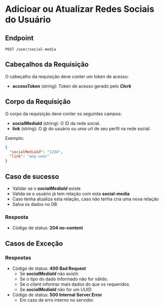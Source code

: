 # Adicioar ou Atualizar Redes Sociais do Usuário

## Endpoint

`POST /user/social-media`

## Cabeçalhos da Requisição

O cabeçalho da requisição deve conter um token de acesso:

- **accessToken** (string): Token de acesso gerado pelo **_Clerk_**

## Corpo da Requisição

O corpo da requisição deve conter os seguintes campos:

- **socialMediaId** (string): O ID da rede social.
- **link** (string): O @ do usuário ou uma url de seu perfil na rede social.

Exemplo:

```json
{
  "socialMediaId": "1234",
  "link": "any-user"
}
```

## Caso de sucesso

- Validar se o **_socialMediaId_** existe
- Valida se o usuário já tem relação com esta **social-media**
- Caso tenha atualiza esta relação, caso não tenha cria uma nova relação
- Salva os dados no DB

### Resposta

- Código de status: **204 no-content**

## Casos de Exceção

### Respostas

- Código de status: **400 Bad Request**
  - Se **_socialMediaId_** não existir.
  - Se o tipo do dado informado não for válido.
  - Se o client informar mais dados do que os requeridos.
  - Se **_socialMediaId_** não for um UUID
- Código de status: **500 Internal Server Error**
  - Em caso de erro interno no servidor.
